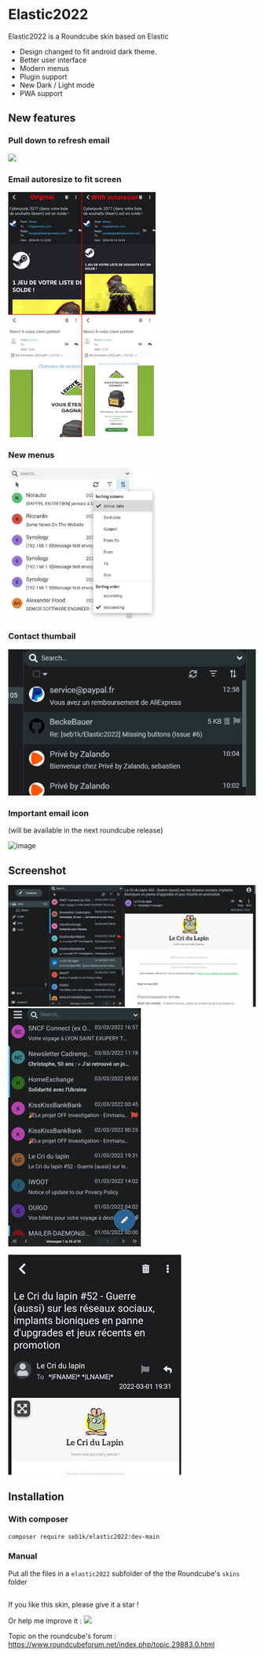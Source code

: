 # Elastic2022



Elastic2022 is a Roundcube skin based on Elastic


- Design changed to fit android dark theme.
- Better user interface
- Modern menus
- Plugin support
- New Dark / Light mode
- PWA support


## New features
### Pull down to refresh email
<img src="https://raw.githubusercontent.com/seb1k/Elastic2022/main/img/pulltorefresh.gif " width="250"/>

### Email autoresize to fit screen
<img src="https://raw.githubusercontent.com/seb1k/Elastic2022/main/img/autoresize.jpg" width="300"/>

### New menus
<img src="https://raw.githubusercontent.com/seb1k/Elastic2022/main/img/dropdownmenu.jpg" width="300"/>

### Contact thumbail
![screenshot](img/preview-icon.png)

### Important email icon
(will be available in the next roundcube release)

![image](https://github.com/user-attachments/assets/db26dbf0-9b95-4b10-86c3-109a49f3ad92)


## Screenshot

![screenshot](img/2022-2.png)
![screenshot](img/phone2.png)

![screenshot](img/phone2.jpg)




## Installation
### With composer
```
composer require seb1k/elastic2022:dev-main
```
### Manual
Put all the files in a `elastic2022` subfolder of the the Roundcube's `skins` folder




## 

If you like this skin, please give it a star !

Or help me improve it : [<img src="https://raw.githubusercontent.com/seb1k/Elastic2022/main/img/button-PayPal-donate.png">](https://www.paypal.com/donate/?hosted_button_id=AQHZNZT5L7JSE)




Topic on the roundcube's forum :
https://www.roundcubeforum.net/index.php/topic,29883.0.html
